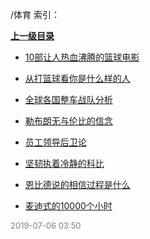 /体育 索引：


**[上一级目录](/index.md)**

- [10部让人热血沸腾的篮球电影](/体育/10部让人热血沸腾的篮球电影.md)

- [从打篮球看你是什么样的人](/体育/从打篮球看你是什么样的人.md)

- [全球各国整车战队分析](/体育/全球各国整车战队分析.md)

- [勒布朗无与伦比的信念](/体育/勒布朗无与伦比的信念.md)

- [员工领导后卫论](/体育/员工领导后卫论.md)

- [坚韧执着冷静的科比](/体育/坚韧执着冷静的科比.md)

- [恩比德说的相信过程是什么](/体育/恩比德说的相信过程是什么.md)

- [麦迪式的10000个小时](/体育/麦迪式的10000个小时.md)


<font size=2 color='grey'> 2019-07-06 03:50 </font>